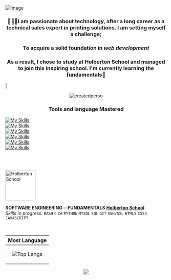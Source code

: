 ![Image](https://media.licdn.com/dms/image/D4E16AQEj-ETgkTbHaA/profile-displaybackgroundimage-shrink_350_1400/0/1706736820643?e=1718236800&v=beta&t=AtPuZcyyORLXSUCFPfsHU1dsdUGGVZ2gFpGYmo6vWQ4)
### <p align="center">👩🏼‍💻I am passionate about technology, after a long career as a technical sales expert in printing solutions. I am setting myself a challenge; </p>
### <p align="center">To acquire a solid foundation in *web development*</p>
### <p align="center">As a result, I chose to study at Holberton School and managed to join this inspiring school. I'm currently learning the fundamentals👋</p>
| <p align="center"> ![createdperso](https://cdn.discordapp.com/attachments/1212359396739252225/1228449628727279657/glow_4.gif?ex=662c15de&is=6619a0de&hm=e4b97a375697453c720eb72f6fcc3f803e16c03bd3a0f0e104d1dae8e48c8676&) 

<h3> <p align="center">Tools and language Mastered</p></h3>

[![My Skills](https://skillicons.dev/icons?i=linux,ubuntu,docker,git,github,discord&theme=light)](https://skillicons.dev)
<br clear="left"/>
[![My Skills](https://skillicons.dev/icons?i=vscode,ableton,&theme=light)](https://skillicons.dev)
<br clear="left"/>
[![My Skills](https://skillicons.dev/icons?i=emacs,vim,&theme=light)](https://skillicons.dev)
<br clear="left"/>
[![My Skills](https://skillicons.dev/icons?i=angular,nodejs,&theme=light)](https://skillicons.dev)
<br clear="left"/>
[![My Skills](https://skillicons.dev/icons?i=figma,bootstrap&theme=light)](https://skillicons.dev) 
<br clear="left"/>
[![My Skills](https://skillicons.dev/icons?i=bash,powershell,html,css,js,ts,&theme=light)](https://skillicons.dev)  </p>

<br clear="left"/>
<br clear="left"/>

<img align="left" height="94px" width="94px" alt="Holberton School" src="https://blog.holbertonschool.com/wp-content/uploads/2019/04/instagram_feed180.jpg"/></p>

<br clear="left"/>

**SOFTWARE ENGINEERING ─ FUNDAMENTALS** 
[**Holberton School**](https://www.holbertonschool.fr/) <br clear="left"/>
*Skills in progress:* `BASH` `C` `C#` `PYTHON` `MYSQL` `SQL` `GIT` `SSH/SSL` `HTML5` `CSS3` `JAVASCRIPT` 

<br clear="left"/>

<div align='center'>
<p align='center'>

| Most Language |
|--------------|
|<p align="center">![Top Langs](https://github-readme-stats.vercel.app/api/top-langs/?username=Stefani-web&layout=compact)</p>|

   <a href="https://www.linkedin.com/in/stefani-web/">
       <img src="https://img.shields.io/badge/linkedin-%230077B5.svg?&style=for-the-badge&logo=linkedin&logoColor=white"/>
   </a> </p>
</div>
